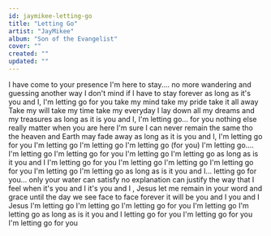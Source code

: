 ```yaml
---
id: jaymikee-letting-go
title: "Letting Go"
artist: "JayMikee"
album: "Son of the Evangelist"
cover: ""
created: ""
updated: ""
---
```


I have come to your presence
I'm here to stay....
no more wandering and guessing another way
I don't mind if I have to stay forever
as long as it's you and I, I'm letting go for you
take my mind take my pride take it all away
Take my will take my time  take my everyday
I lay down all my dreams and my treasures
as long as it is you and I, I'm letting go... for you
nothing else really matter when you are here
I'm sure I can never remain the same
tho the heaven and Earth may fade away
as long as it is you and I, I'm letting go for you
I'm letting go
I'm letting go
I'm letting go (for you)
I'm letting go....
I'm letting go
I'm letting go for you
I'm letting go
I'm letting go
as long as is it you and I
I'm letting go for you
I'm letting go
I'm letting go
I'm letting go for you
I'm letting go
I'm letting go
as long as is it you and I...
letting go for you...
only your water can satisfy
no explanation can justify
the way that I feel when it's you and I
it's you and I , Jesus
let me remain in your word and grace
until the day we see face to face
forever it will be you and I
you and I Jesus
I'm letting go
I'm letting go
I'm letting go for you
I'm letting go
I'm letting go
as long as is it you and I
letting go for you
I'm letting go for you
I'm letting go for you